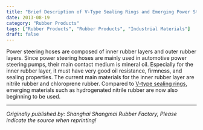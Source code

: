 ```yaml
---
title: "Brief Description of V-Type Sealing Rings and Emerging Power Steering Hose Performance"
date: 2013-08-19
category: "Rubber Products"
tags: ["Rubber Products", "Rubber Products", "Industrial Materials"]
draft: false
---
```


Power steering hoses are composed of inner rubber layers and outer rubber layers. Since power steering hoses are mainly used in automotive power steering pumps, their main contact medium is mineral oil. Especially for the inner rubber layer, it must have very good oil resistance, firmness, and sealing properties. The current main materials for the inner rubber layer are nitrile rubber and chloroprene rubber. Compared to [V-type sealing rings](http://www.smpolymer.com/), emerging materials such as hydrogenated nitrile rubber are now also beginning to be used.

---

*Originally published by: Shanghai Shangmai Rubber Factory, Please indicate the source when reprinting!*